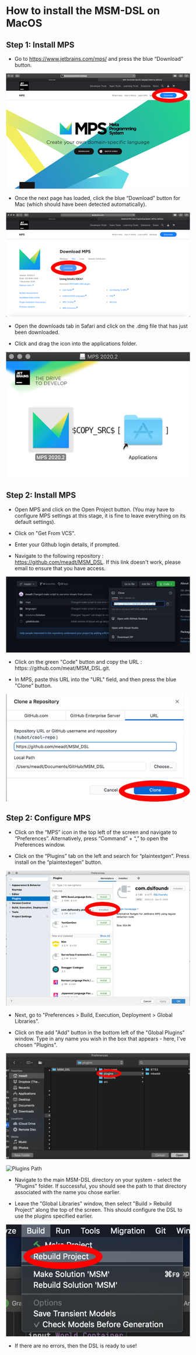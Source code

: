 How to install the MSM-DSL on MacOS
========================================================================

Step 1: Install MPS
-----------

-	Go to https://www.jetbrains.com/mps/ and press the blue “Download” button.
     

![Jetbrains Webpage](../img/mac_install/pic6.png "Jetbrains Webpage")
     

-	Once the next page has loaded, click the blue “Download” button for Mac (which should have been detected automatically).
     
![Github Desktop Cloning](../img/mac_install/pic7.png "Mac Download")
     

-	Open the downloads tab in Safari and click on the .dmg file that has just been downloaded.
     

-   Click and drag the icon into the applications folder.


![Add MPS to Applications](../img/mac_install/pic9.png "Add MPS to Applications")

Step 2: Install MPS
-----------

- 	Open MPS and click on the Open Project button. (You may have to configure MPS settings at this stage, it is fine to leave everything on its default settings).


-	Click on "Get From VCS".
     

-   Enter your Github login details, if prompted.   
    

-   Navigate to the following repository : https://github.com/meadt/MSM_DSL. If this link doesn't work, please email to ensure that you have access.


![Github Page](../img/mac_install/pic4.png "Github Page")


-   Click on the green "Code" button and copy the URL : https:://github.com/meat/MSM_DSL.git.


-   In MPS, paste this URL into the "URL" field, and then press the blue "Clone" button.

![Github Page](../img/mac_install/pic5.png "Github Page")

Step 2: Configure MPS
-----------

-	Click on the “MPS” icon in the top left of the screen and navigate to “Preferences”. Alternatively, press “Command” + “,” to open the Preferences window.


-   Click on the “Plugins” tab on the left and search for “plaintextgen”. Press install on the “plaintextegen” button.
    

![Install PlainTextGen](../img/mac_install/pic11.png "Install PlainTextGen")


-   Next, go to "Preferences > Build, Execution, Deployment > Global Libraries".


-   Click on the add "Add" button in the bottom left of the "Global Plugins" window. Type in any name you wish in the box that appears - here, I've chosen "Plugins".
    

![Global Libraries](../img/mac_install/pic14.png "Global Libraries")  


![Plugins Path](../img/mac_install/pic13.png "Plugins Path")


-   Navigate to the main MSM-DSL directory on your system - select the "Plugins" folder. If successful, you should see the path to that directory associated with the name you chose earlier.


-   Leave the "Global Libraries" window, then select "Build > Rebuild Project" along the top of the screen. This should configure the DSL to use the plugins specified earlier.


![Global Libraries](../img/mac_install/pic16.png "Rebuild Project")



-   If there are no errors, then the DSL is ready to use!